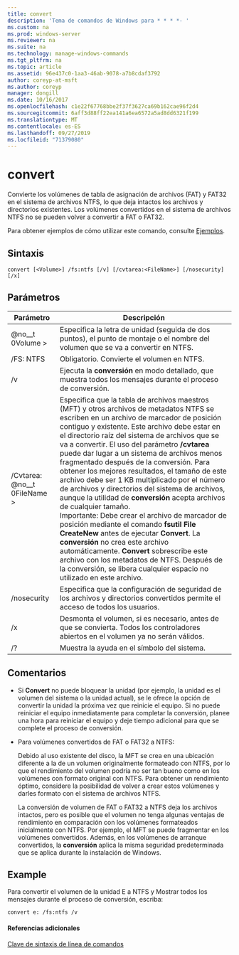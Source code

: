 ```yaml
---
title: convert
description: 'Tema de comandos de Windows para * * * *- '
ms.custom: na
ms.prod: windows-server
ms.reviewer: na
ms.suite: na
ms.technology: manage-windows-commands
ms.tgt_pltfrm: na
ms.topic: article
ms.assetid: 96e437c0-1aa3-46ab-9078-a7b8cdaf3792
author: coreyp-at-msft
ms.author: coreyp
manager: dongill
ms.date: 10/16/2017
ms.openlocfilehash: c1e22f67768bbe2f37f3627ca69b162cae96f2d4
ms.sourcegitcommit: 6aff3d88ff22ea141a6ea6572a5ad8dd6321f199
ms.translationtype: MT
ms.contentlocale: es-ES
ms.lasthandoff: 09/27/2019
ms.locfileid: "71379080"
---
```

# <a name="convert"></a>convert



Convierte los volúmenes de tabla de asignación de archivos (FAT) y FAT32 en el sistema de archivos NTFS, lo que deja intactos los archivos y directorios existentes. Los volúmenes convertidos en el sistema de archivos NTFS no se pueden volver a convertir a FAT o FAT32.

Para obtener ejemplos de cómo utilizar este comando, consulte [Ejemplos](#BKMK_examples).

## <a name="syntax"></a>Sintaxis

```
convert [<Volume>] /fs:ntfs [/v] [/cvtarea:<FileName>] [/nosecurity] [/x]
```

## <a name="parameters"></a>Parámetros

|Parámetro|Descripción|
|---------|-----------|
|@no__t 0Volume >|Especifica la letra de unidad (seguida de dos puntos), el punto de montaje o el nombre del volumen que se va a convertir en NTFS.|
|/FS: NTFS|Obligatorio. Convierte el volumen en NTFS.|
|/v|Ejecuta la **conversión** en modo detallado, que muestra todos los mensajes durante el proceso de conversión.|
|/Cvtarea: @no__t 0FileName >|Especifica que la tabla de archivos maestros (MFT) y otros archivos de metadatos NTFS se escriben en un archivo de marcador de posición contiguo y existente. Este archivo debe estar en el directorio raíz del sistema de archivos que se va a convertir. El uso del parámetro **/cvtarea** puede dar lugar a un sistema de archivos menos fragmentado después de la conversión. Para obtener los mejores resultados, el tamaño de este archivo debe ser 1 KB multiplicado por el número de archivos y directorios del sistema de archivos, aunque la utilidad de **conversión** acepta archivos de cualquier tamaño.</br>Importante: Debe crear el archivo de marcador de posición mediante el comando **fsutil File CreateNew** antes de ejecutar **Convert**. La **conversión** no crea este archivo automáticamente. **Convert** sobrescribe este archivo con los metadatos de NTFS. Después de la conversión, se libera cualquier espacio no utilizado en este archivo.|
|/nosecurity|Especifica que la configuración de seguridad de los archivos y directorios convertidos permite el acceso de todos los usuarios.|
|/x|Desmonta el volumen, si es necesario, antes de que se convierta. Todos los controladores abiertos en el volumen ya no serán válidos.|
|/?|Muestra la ayuda en el símbolo del sistema.|

## <a name="remarks"></a>Comentarios

-   Si **Convert** no puede bloquear la unidad (por ejemplo, la unidad es el volumen del sistema o la unidad actual), se le ofrece la opción de convertir la unidad la próxima vez que reinicie el equipo. Si no puede reiniciar el equipo inmediatamente para completar la conversión, planee una hora para reiniciar el equipo y deje tiempo adicional para que se complete el proceso de conversión.
-   Para volúmenes convertidos de FAT o FAT32 a NTFS:

    Debido al uso existente del disco, la MFT se crea en una ubicación diferente a la de un volumen originalmente formateado con NTFS, por lo que el rendimiento del volumen podría no ser tan bueno como en los volúmenes con formato original con NTFS. Para obtener un rendimiento óptimo, considere la posibilidad de volver a crear estos volúmenes y darles formato con el sistema de archivos NTFS.

    La conversión de volumen de FAT o FAT32 a NTFS deja los archivos intactos, pero es posible que el volumen no tenga algunas ventajas de rendimiento en comparación con los volúmenes formateados inicialmente con NTFS. Por ejemplo, el MFT se puede fragmentar en los volúmenes convertidos. Además, en los volúmenes de arranque convertidos, la **conversión** aplica la misma seguridad predeterminada que se aplica durante la instalación de Windows.

## <a name="BKMK_examples"></a>Example

Para convertir el volumen de la unidad E a NTFS y Mostrar todos los mensajes durante el proceso de conversión, escriba:
```
convert e: /fs:ntfs /v
```

#### <a name="additional-references"></a>Referencias adicionales

[Clave de sintaxis de línea de comandos](command-line-syntax-key.md)